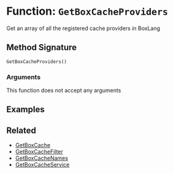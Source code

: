 [comment]: # (Note: This documentation is generated dynamically in the build process.  To modify the contents, change the javadoc on the _invoke method of the BIF class)

# Function: `GetBoxCacheProviders`

Get an array of all the registered cache providers in BoxLang

## Method Signature

```
GetBoxCacheProviders()
```

### Arguments

This function does not accept any arguments

## Examples



## Related

  * [GetBoxCache](./GetBoxCache.md)
  * [GetBoxCacheFilter](./GetBoxCacheFilter.md)
  * [GetBoxCacheNames](./GetBoxCacheNames.md)
  * [GetBoxCacheService](./GetBoxCacheService.md)
